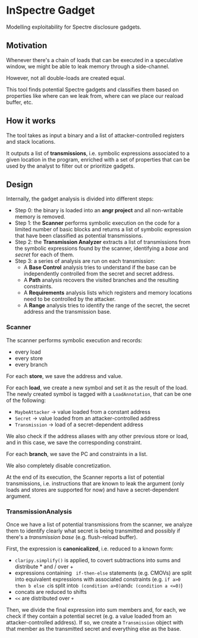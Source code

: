 # InSpectre Gadget

Modelling exploitability for Spectre disclosure gadgets.

## Motivation

Whenever there's a chain of loads that can be executed in a speculative window,
we might be able to leak memory through a side-channel.

However, not all double-loads are created equal.

This tool finds potential Spectre gadgets and classifies them based on properties
like where can we leak from, where can we place our reaload buffer, etc.

## How it works

The tool takes as input a binary and a list of attacker-controlled registers and stack locations.

It outputs a list of **transmissions**, i.e. symbolic expressions associated to a given location in the program, enriched with a set of properties that can be used by the analyst to filter out or prioritize gadgets.

## Design

Internally, the gadget analysis is divided into different steps:

- Step 0: the binary is loaded into an **angr project** and all non-writable memory is removed.
- Step 1: the **Scanner** performs symbolic execution on the code for a limited number of basic blocks and returns a list of symbolic expression that have been classified as potential transmissions.
- Step 2: the **Transmission Analyzer** extracts a list of transmissions from the symbolic expressions found by the scanner, identifying a _base_ and _secret_ for each of them.
- Step 3: a series of analysis are run on each transmission:
  - A **Base Control** analysis tries to understand if the base can be independently controlled from the secret and secret address.
  - A **Path** analysis recovers the visited branches and the resulting constraints.
  - A **Requirements** analysis lists which registers and memory locations need to be controlled by the attacker.
  - A **Range** analysis tries to identify the range of the secret, the secret address and the transmission base.

### Scanner

The scanner performs symbolic execution and records:

- every load
- every store
- every branch

For each **store**, we save the address and value.

For each **load**, we create a new symbol and set it as the result of the load.
The newly created symbol is tagged with a `LoadAnnotation`, that can be one
of the following:

- `MaybeAttacker` -> value loaded from a constant address
- `Secret` -> value loaded from an attacker-controlled address
- `Transmission` -> load of a secret-dependent address

We also check if the address aliases with any other previous store or load,
and in this case, we save the corresponding constraint.

For each **branch**, we save the PC and constraints in a list.

We also completely disable concretization.

At the end of its execution, the Scanner reports a list of potential transmissions,
i.e. instructions that are known to leak the argument (only loads and stores are
supported for now) and have a secret-dependent argument.

### TransmissionAnalysis

Once we have a list of potential transmissions from the scanner, we analyze them
to identify clearly what secret is being transmitted and possibly if there's
a _transmission base_ (e.g. flush-reload buffer).

First, the expression is **canonicalized**, i.e. reduced to a known form:

- `claripy.simplify()` is applied, to covert subtractions into sums and distribute \* and / over +
- expressions containing ` if-then-else` statements (e.g. CMOVs) are split into equivalent expressions with associated constraints (e.g. `if a>0 then b else c`is split into`b (condition a>0)`and`c (condition a <=0)`)
- concats are reduced to shifts
- `<<` are distributed over `+`

Then, we divide the final expression into sum members and, for each, we check if they
contain a potential secret (e.g. a value loaded from an attacker-controlled address).
If so, we create a `Transmission` object with that member as the transmitted secret and everything else as the base.
